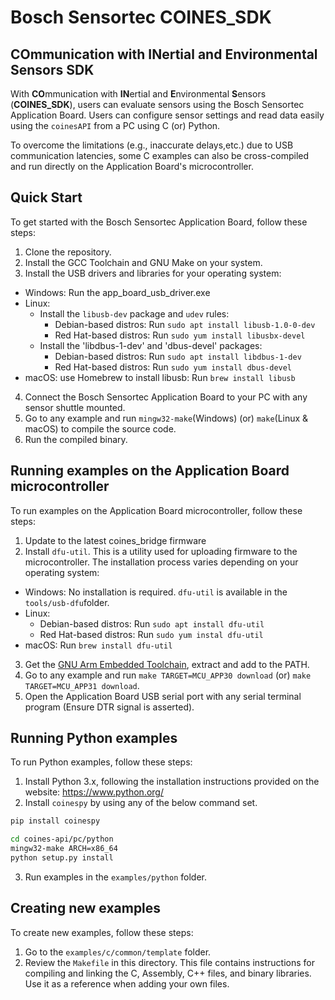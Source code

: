 # Bosch Sensortec **COINES_SDK**

## **CO**mmunication with **IN**ertial and **E**nvironmental **S**ensors SDK

With **CO**mmunication with **IN**ertial and **E**nvironmental **S**ensors (**COINES_SDK**), users can evaluate sensors using the Bosch Sensortec Application Board. Users can configure sensor settings and read data easily using the `coinesAPI` from a PC using C (or) Python.

To overcome the limitations (e.g., inaccurate delays,etc.) due to USB communication latencies, some C examples can also be cross-compiled and run directly on the Application Board's microcontroller.

## Quick Start

To get started with the Bosch Sensortec Application Board, follow these steps:
1. Clone the repository.
2. Install the GCC Toolchain and GNU Make on your system.
3. Install the USB drivers and libraries for your operating system:
* Windows: Run the app_board_usb_driver.exe
* Linux: 
  * Install the `libusb-dev` package and `udev` rules:
    * Debian-based distros: Run `sudo apt install libusb-1.0-0-dev`
    * Red Hat-based distros: Run `sudo yum install libusbx-devel`
  * Install the 'libdbus-1-dev' and 'dbus-devel' packages:
    * Debian-based distros: Run `sudo apt install libdbus-1-dev`
    * Red Hat-based distros: Run `sudo yum install dbus-devel` 
* macOS: use Homebrew to install libusb: Run `brew install libusb`
4. Connect the Bosch Sensortec Application Board to your PC with any sensor shuttle mounted.
5. Go to any example and run `mingw32-make`(Windows) (or) `make`(Linux & macOS) to compile the source code.
6. Run the compiled binary.

## Running examples on the Application Board microcontroller

To run examples on the Application Board microcontroller, follow these steps:
1. Update to the latest coines_bridge firmware
2. Install `dfu-util`. This is a utility used for uploading firmware to the microcontroller. The installation process varies depending on your operating system:
* Windows: No installation is required. `dfu-util` is available in the `tools/usb-dfu`folder.
* Linux:
  * Debian-based distros: Run `sudo apt install dfu-util`
  * Red Hat-based distros: Run `sudo yum instal dfu-util`
* macOS: Run `brew install dfu-util`
3. Get the [GNU Arm Embedded Toolchain](https://developer.arm.com/downloads/-/arm-gnu-toolchain-downloads), extract and add to the PATH.
4. Go to any example and run `make TARGET=MCU_APP30 download` (or) `make TARGET=MCU_APP31 download`.
5. Open the Application Board USB serial port with any serial terminal program (Ensure DTR signal is asserted).

## Running Python examples

To run Python examples, follow these steps:
1. Install Python 3.x, following the installation instructions provided on the website: <https://www.python.org/>
2. Install `coinespy` by using any of the below command set.

  ```bash
  pip install coinespy
  ```

  ```bash
  cd coines-api/pc/python
  mingw32-make ARCH=x86_64 
  python setup.py install
  ```
3. Run examples in the `examples/python` folder.

## Creating new examples

To create new examples, follow these steps:
1. Go to the `examples/c/common/template` folder.
2. Review the `Makefile` in this directory. This file contains instructions for compiling and linking the C, Assembly, C++ files, and binary libraries. Use it as a reference when adding your own files.
